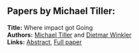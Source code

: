 <h2>Papers by Michael Tiller:</h2>
<p>
<b>Title:</b> Where impact got Going<br />
<b>Authors:</b> <a href="../authors/author_310.html">Michael Tiller</a> and <a href="../authors/author_333.html">Dietmar Winkler</a><br />
<b>Links:</b> <a href="../abstracts/abstract_78.pdf">Abstract</a>, <a href="../submissions/ecp15118725_TillerWinkler.pdf">Full paper</a>
</p>